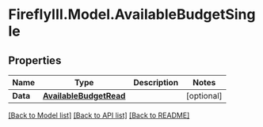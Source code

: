 # FireflyIII.Model.AvailableBudgetSingle
## Properties

Name | Type | Description | Notes
------------ | ------------- | ------------- | -------------
**Data** | [**AvailableBudgetRead**](AvailableBudgetRead.md) |  | [optional] 

[[Back to Model list]](../README.md#documentation-for-models) [[Back to API list]](../README.md#documentation-for-api-endpoints) [[Back to README]](../README.md)


